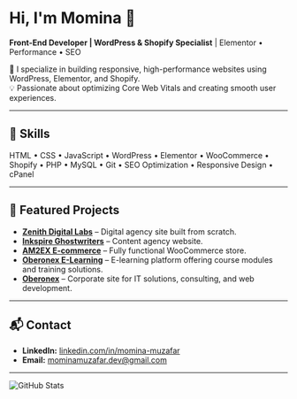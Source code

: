 # Hi, I'm Momina 👋

**Front-End Developer | WordPress & Shopify Specialist** | Elementor • Performance • SEO

🚀 I specialize in building responsive, high-performance websites using WordPress, Elementor, and Shopify.  
💡 Passionate about optimizing Core Web Vitals and creating smooth user experiences.

---

## 🔹 Skills
HTML • CSS • JavaScript • WordPress • Elementor • WooCommerce • Shopify • PHP • MySQL • Git • SEO Optimization • Responsive Design • cPanel

---

## 💼 Featured Projects
- **[Zenith Digital Labs](https://zenithdigitallabs.com/)** – Digital agency site built from scratch.
- **[Inkspire Ghostwriters](https://inkspireghostwriters.com/)** – Content agency website.
- **[AM2EX E-commerce](https://am2ex.com/)** – Fully functional WooCommerce store.
- **[Oberonex E-Learning](https://learn.oberonex.com/)** – E-learning platform offering course modules and training solutions.
- **[Oberonex](https://oberonex.com/)** – Corporate site for IT solutions, consulting, and web development.

---

## 📬 Contact
- **LinkedIn:** [linkedin.com/in/momina-muzafar](https://www.linkedin.com/in/momina-muzafar)
- **Email:** mominamuzafar.dev@gmail.com

---

![GitHub Stats](https://github-readme-stats.vercel.app/api?username=mominamuzafar&show_icons=true&theme=tokyonight)

